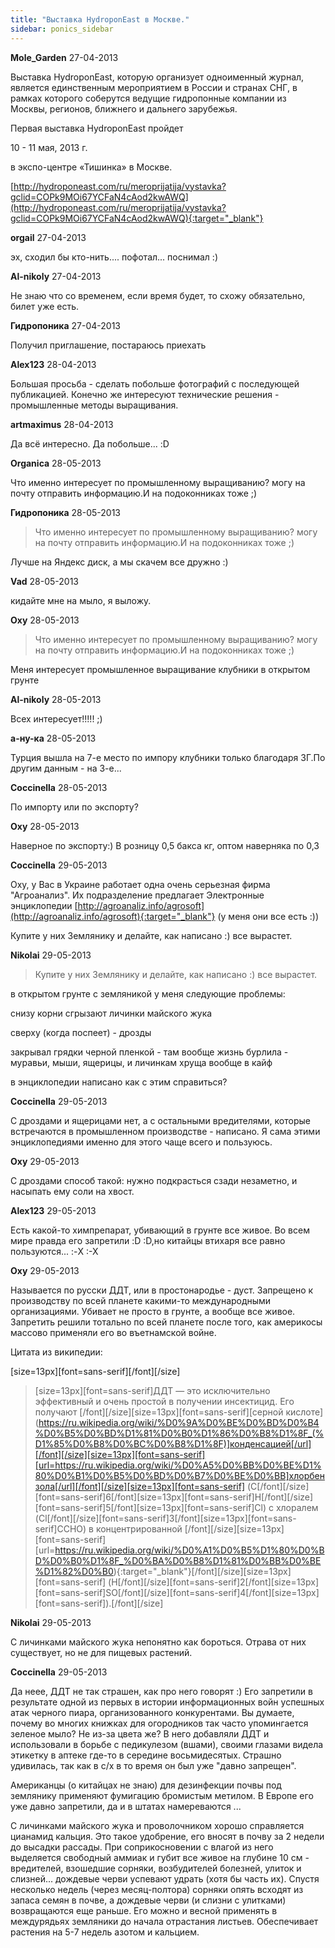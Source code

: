 ```yaml
---
title: "Выставка HydroponEast в Москве."
sidebar: ponics_sidebar
---
```


**Mole_Garden** 27-04-2013

Выставка HydroponEast, которую организует одноименный журнал, является единственным мероприятием в России и странах СНГ, в рамках которого соберутся ведущие гидропонные компании из Москвы, регионов, ближнего и дальнего зарубежья.

Первая выставка HydroponEast пройдет

10 - 11 мая, 2013 г.

в экспо-центре «Тишинка» в Москве.

[http://hydroponeast.com/ru/meroprijatija/vystavka?gclid=COPk9MOi67YCFaN4cAod2kwAWQ](http://hydroponeast.com/ru/meroprijatija/vystavka?gclid=COPk9MOi67YCFaN4cAod2kwAWQ){:target="_blank"}


**orgail** 27-04-2013

эх, сходил бы кто-нить.... пофотал... поснимал :)


**Al-nikoly** 27-04-2013

Не знаю что со временем, если время будет, то схожу обязательно, билет уже есть.


**Гидропоника** 27-04-2013

Получил приглашение, постараюсь приехать


**Alex123** 28-04-2013

Большая просьба - сделать побольше фотографий с последующей публикацией. Конечно же интересуют технические решения - промышленные методы выращивания. 


**artmaximus** 28-04-2013

Да всё интересно. Да побольше... :D


**Organica** 28-05-2013

Что именно интересует по промышленному выращиванию? могу на почту отправить информацию.И на подоконниках тоже ;)


**Гидропоника** 28-05-2013

> Что именно интересует по промышленному выращиванию? могу на почту отправить информацию.И на подоконниках тоже ;)

Лучше на Яндекс диск, а мы скачем все дружно :)


**Vad** 28-05-2013

кидайте мне на мыло, я выложу.


**Oxy** 28-05-2013

> Что именно интересует по промышленному выращиванию? могу на почту отправить информацию.И на подоконниках тоже ;) 

Меня интересует промышленное выращивание клубники в открытом грунте


**Al-nikoly** 28-05-2013

Всех интересует!!!!! ;)


**а-ну-ка** 28-05-2013

Турция вышла на 7-е место по импору клубники только благодаря ЗГ.По другим данным - на 3-е...


**Coccinella** 28-05-2013

По импорту или по экспорту?


**Oxy** 28-05-2013

Наверное по экспорту:) В розницу 0,5 бакса кг, оптом наверняка по 0,3


**Coccinella** 29-05-2013

Оху, у Вас в Украине работает одна очень серьезная фирма "Агроанализ". Их подразделение предлагает Электронные энциклопедии [http://agroanaliz.info/agrosoft](http://agroanaliz.info/agrosoft){:target="_blank"} (у меня они все есть :))

Купите у них Землянику и делайте, как написано :) все вырастет.


**Nikolai** 29-05-2013

> Купите у них Землянику и делайте, как написано :) все вырастет.

в открытом грунте с земляникой у меня следующие проблемы:

снизу корни сгрызают личинки майского жука

сверху (когда поспеет) - дрозды

закрывал грядки черной пленкой - там вообще жизнь бурлила - муравьи, мыши, ящерицы, и личинкам хруща вообще в кайф

в энциклопедии написано как с этим справиться?


**Coccinella** 29-05-2013

С дроздами и ящерицами нет, а с остальными вредителями, которые встречаются в промышленном производстве - написано. Я сама этими энциклопедиями именно для этого чаще всего и пользуюсь.


**Oxy** 29-05-2013

С дроздами способ такой: нужно подкрасться сзади незаметно, и насыпать ему соли на хвост.


**Alex123** 29-05-2013

Есть какой-то химпрепарат, убивающий в грунте все живое. Во всем мире правда его запретили :D :D,но китайцы втихаря все равно пользуются... :-X :-X


**Oxy** 29-05-2013

Называется по русски ДДТ, или в простонародье - дуст. Запрещено к производству по всей планете какими-то международными организациями. Убивает не просто в грунте, а вообще все живое. Запретить решили тотально по всей планете после того, как америкосы массово применяли его во въетнамской войне.

Цитата из википедии:

[size=13px][font=sans-serif][/font][/size]
> [size=13px][font=sans-serif]ДДТ — это исключительно эффективный и очень простой в получении инсектицид. Его получают [/font][/size][size=13px][font=sans-serif][серной кислоте](https://ru.wikipedia.org/wiki/%D0%9A%D0%BE%D0%BD%D0%B4%D0%B5%D0%BD%D1%81%D0%B0%D1%86%D0%B8%D1%8F_(%D1%85%D0%B8%D0%BC%D0%B8%D1%8F)]конденсацией[/url][/font][/size][size=13px][font=sans-serif][url=https://ru.wikipedia.org/wiki/%D0%A5%D0%BB%D0%BE%D1%80%D0%B1%D0%B5%D0%BD%D0%B7%D0%BE%D0%BB]хлорбензола[/url][/font][/size][size=13px][font=sans-serif] (C[/font][/size][font=sans-serif]6[/font][size=13px][font=sans-serif]H[/font][/size][font=sans-serif]5[/font][size=13px][font=sans-serif]Cl) с хлоралем (Cl[/font][/size][font=sans-serif]3[/font][size=13px][font=sans-serif]CCHO) в концентрированной [/font][/size][size=13px][font=sans-serif][url=https://ru.wikipedia.org/wiki/%D0%A1%D0%B5%D1%80%D0%BD%D0%B0%D1%8F_%D0%BA%D0%B8%D1%81%D0%BB%D0%BE%D1%82%D0%B0){:target="_blank"}[/font][/size][size=13px][font=sans-serif] (H[/font][/size][font=sans-serif]2[/font][size=13px][font=sans-serif]SO[/font][/size][font=sans-serif]4[/font][size=13px][font=sans-serif]).[/font][/size]



**Nikolai** 29-05-2013

С личинками майского жука непонятно как бороться. Отрава от них существует, но не для пищевых растений.


**Coccinella** 29-05-2013

Да неее, ДДТ не так страшен, как про него говорят :) Его запретили в результате одной из первых в истории информационных войн успешных атак черного пиара, организованного конкурентами. Вы думаете, почему во многих книжках для огородников так часто упомингается зеленое мыло? Не из-за цвета же? В него добавляли ДДТ и использовали в борьбе с педикулезом (вшами), своими глазами видела этикетку в аптеке где-то в середине восьмидесятых. Страшно удивилась, так как в с/х в то время он был уже "давно запрещен".

Американцы (о китайцах не знаю) для дезинфекции почвы под землянику применяют фумигацию бромистым метилом. В Европе его уже давно запретили, да и в штатах намереваются ...

С личинками майского жука и проволочником хорошо справляется цианамид кальция. Это такое удобрение, его вносят в почву за 2 недели до высадки рассады. При соприкосновении с влагой из него выделяется свободный аммиак и губит все живое на глубине 10 см - вредителей, взошедшие сорняки, возбудителей болезней, улиток и слизней... дождевые черви успевают удрать (хотя бы часть их). Спустя несколько недель (через месяц-полтора) сорняки опять всходят из запаса семян в почве, а дождевые черви (и слизни с улитками) возвращаются еще раньше. Его можно и весной применять в междурядьях земляники до начала отрастания листьев. Обеспечивает растения на 5-7 недель азотом и кальцием.


